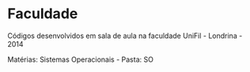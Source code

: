 Faculdade
=========

Códigos desenvolvidos em sala de aula na faculdade UniFil - Londrina - 2014

Matérias:
Sistemas Operacionais - Pasta: SO

